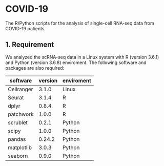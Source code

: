 # COVID-19
The R/Python scripts for the analysis of single-cell RNA-seq data from COVID-19 patients

## 1. Requirement
We analyzed the scRNA-seq data in a Linux system with R (version 3.6.1) and Python (version 3.6.8) enviroment. The following software and packages are also required:

software|version|enviroment
-|-|-
Cellranger|3.1.0|Linux
Seurat|3.1.4|R
dplyr|0.8.4|R
patchwork|1.0.0|R
scrublet|0.2.1|Python
scipy|1.0.0|Python
pandas|0.24.2|Python
matplotlib|3.0.3|Python
seaborn|0.9.0|Python
